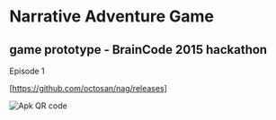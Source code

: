 # Narrative Adventure Game

## game prototype - BrainCode 2015 hackathon

Episode 1

[https://github.com/octosan/nag/releases]

![Apk QR code](http://api.qrserver.com/v1/create-qr-code/?color=000000&bgcolor=FFFFFF&data=https%3A%2F%2Fgithub.com%2Foctosan%2Fnag%2Freleases)

